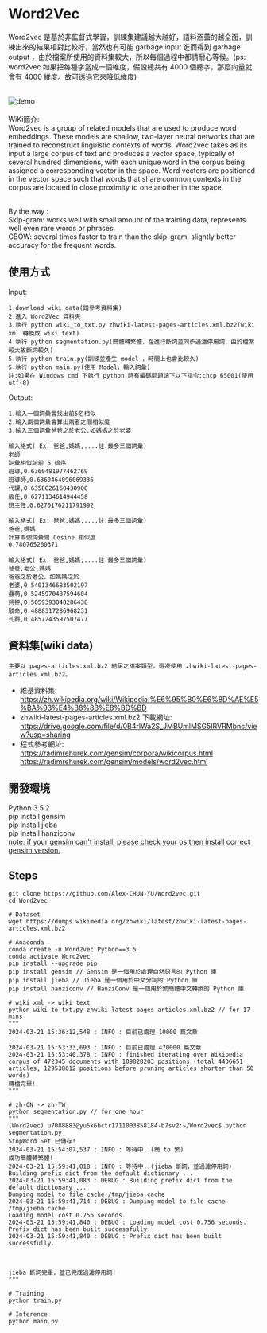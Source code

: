 # Word2Vec
Word2vec 是基於非監督式學習，訓練集建議越大越好，語料涵蓋的越全面，訓練出來的結果相對比較好，當然也有可能 garbage input 進而得到 garbage output ，由於檔案所使用的資料集較大，所以每個過程中都請耐心等候。(ps: word2vec 如果把每種字當成一個維度，假設總共有 4000 個總字，那麼向量就會有 4000 維度。故可透過它來降低維度)</br></br>

![demo](https://github.com/Alex-CHUN-YU/Word2vec/blob/master/image/demo.png)</br></br>
WiKi簡介:</br>
Word2vec is a group of related models that are used to produce word embeddings. These models are shallow, two-layer neural networks that are trained to reconstruct linguistic contexts of words. Word2vec takes as its input a large corpus of text and produces a vector space, typically of several hundred dimensions, with each unique word in the corpus being assigned a corresponding vector in the space. Word vectors are positioned in the vector space such that words that share common contexts in the corpus are located in close proximity to one another in the space.</br></br>

By the way :</br>
Skip-gram: works well with small amount of the training data, represents well even rare words or phrases.</br>
CBOW: several times faster to train than the skip-gram, slightly better accuracy for the frequent words.

## 使用方式
Input:</br>
```
1.download wiki data(請參考資料集)
2.進入 Word2Vec 資料夾
3.執行 python wiki_to_txt.py zhwiki-latest-pages-articles.xml.bz2(wiki xml 轉換成 wiki text)
4.執行 python segmentation.py(簡體轉繁體，在進行斷詞並同步過濾停用詞，由於檔案較大故斷詞較久)
5.執行 python train.py(訓練並產生 model ，時間上也會比較久)
5.執行 python main.py(使用 Model，輸入詞彙)
註:如果在 Windows cmd 下執行 python 時有編碼問題請下以下指令:chcp 65001(使用utf-8)
```
Output:</br>
```
1.輸入一個詞彙會找出前5名相似
2.輸入兩個詞彙會算出兩者之間相似度
3.輸入三個詞彙爸爸之於老公,如媽媽之於老婆

輸入格式( Ex: 爸爸,媽媽,....註:最多三個詞彙)
老師
詞彙相似詞前 5 排序
班導,0.6360481977462769
班導師,0.6360464096069336
代課,0.6358826160430908
級任,0.6271134614944458
班主任,0.6270170211791992

輸入格式( Ex: 爸爸,媽媽,....註:最多三個詞彙)
爸爸,媽媽
計算兩個詞彙間 Cosine 相似度
0.780765200371

輸入格式( Ex: 爸爸,媽媽,....註:最多三個詞彙)
爸爸,老公,媽媽
爸爸之於老公，如媽媽之於
老婆,0.5401346683502197
蠢萌,0.5245970487594604
夠秤,0.5059393048286438
駁命,0.4888317286968231
孔爵,0.4857243597507477
```

## 資料集(wiki data)
```
主要以 pages-articles.xml.bz2 結尾之檔案類型，這邊使用 zhwiki-latest-pages-articles.xml.bz2。
```
* 維基資料集:</br>
https://zh.wikipedia.org/wiki/Wikipedia:%E6%95%B0%E6%8D%AE%E5%BA%93%E4%B8%8B%E8%BD%BD</br>
* zhwiki-latest-pages-articles.xml.bz2 下載網址:</br>
https://drive.google.com/file/d/0B4rlWa2S_JMBUmlMSG5IRVRMbnc/view?usp=sharing </br>
* 程式參考網址:</br>
https://radimrehurek.com/gensim/corpora/wikicorpus.html</br>
https://radimrehurek.com/gensim/models/word2vec.html</br>

## 開發環境
Python 3.5.2</br>
pip install gensim</br>
pip install jieba</br>
pip install hanziconv</br>
[note: if your gensim can't install, please check your os then install correct gensim version.](https://blog.csdn.net/dalangzhonghangxing/article/details/78191593)</br>

## Steps
```
git clone https://github.com/Alex-CHUN-YU/Word2vec.git
cd Word2vec

# Dataset
wget https://dumps.wikimedia.org/zhwiki/latest/zhwiki-latest-pages-articles.xml.bz2

# Anaconda
conda create -n Word2vec Python==3.5
conda activate Word2vec
pip install --upgrade pip
pip install gensim // Gensim 是一個用於處理自然語言的 Python 庫
pip install jieba // Jieba 是一個用於中文分詞的 Python 庫
pip install hanziconv // HanziConv 是一個用於繁簡體中文轉換的 Python 庫

# wiki xml -> wiki text
python wiki_to_txt.py zhwiki-latest-pages-articles.xml.bz2 // for 17 mins
"""
2024-03-21 15:36:12,548 : INFO : 目前已處理 10000 篇文章
...
2024-03-21 15:53:33,693 : INFO : 目前已處理 470000 篇文章
2024-03-21 15:53:40,378 : INFO : finished iterating over Wikipedia corpus of 472345 documents with 109828203 positions (total 4436651 articles, 129538612 positions before pruning articles shorter than 50 words)
轉檔完畢!
"""

# zh-CN -> zh-TW
python segmentation.py // for one hour
"""
(Word2vec) u7088883@yu5k6bctr1711003858184-b7sv2:~/Word2vec$ python segmentation.py
StopWord Set 已儲存!
2024-03-21 15:54:07,537 : INFO : 等待中..(簡 to 繁)
成功簡體轉繁體!
2024-03-21 15:59:41,018 : INFO : 等待中..(jieba 斷詞，並過濾停用詞)
Building prefix dict from the default dictionary ...
2024-03-21 15:59:41,083 : DEBUG : Building prefix dict from the default dictionary ...
Dumping model to file cache /tmp/jieba.cache
2024-03-21 15:59:41,714 : DEBUG : Dumping model to file cache /tmp/jieba.cache
Loading model cost 0.756 seconds.
2024-03-21 15:59:41,840 : DEBUG : Loading model cost 0.756 seconds.
Prefix dict has been built successfully.
2024-03-21 15:59:41,840 : DEBUG : Prefix dict has been built successfully.



jieba 斷詞完畢，並已完成過濾停用詞!
"""

# Training
python train.py

# Inference
python main.py
```

